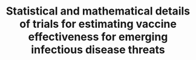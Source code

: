 ---
layout: event_page
title: "Statistical and mathematical details of trials for estimating vaccine effectiveness for emerging infectious disease threats"
speaker: "Ira M. Longini"
standard_date: "30th May 2023"
time: "4:00pm"
where: "Seminar Room 1 – Povo0, Via Sommarive 14"
zoom_link: 
zoom_meeting_id:
zoom_passcode:
photo: /assets/images/events/seminar_cover.png
description:
links: ""
---